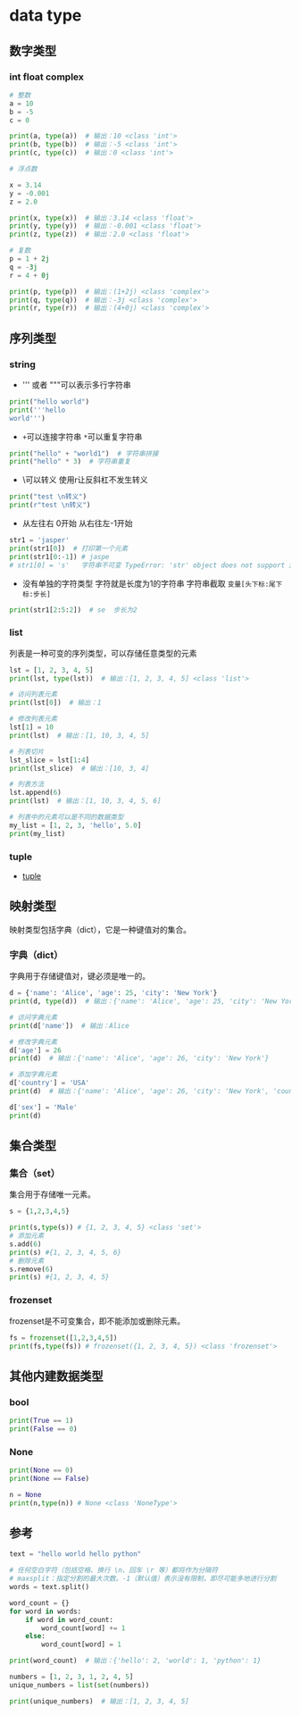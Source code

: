 # data type

## 数字类型

### int float complex
```python
# 整数
a = 10
b = -5
c = 0

print(a, type(a))  # 输出：10 <class 'int'>
print(b, type(b))  # 输出：-5 <class 'int'>
print(c, type(c))  # 输出：0 <class 'int'>

# 浮点数

x = 3.14
y = -0.001
z = 2.0

print(x, type(x))  # 输出：3.14 <class 'float'>
print(y, type(y))  # 输出：-0.001 <class 'float'>
print(z, type(z))  # 输出：2.0 <class 'float'>

# 复数
p = 1 + 2j
q = -3j
r = 4 + 0j

print(p, type(p))  # 输出：(1+2j) <class 'complex'>
print(q, type(q))  # 输出：-3j <class 'complex'>
print(r, type(r))  # 输出：(4+0j) <class 'complex'>
```

## 序列类型

### string

- ''' 或者 """可以表示多行字符串

```python
print("hello world")
print('''hello
world''')
```

- `+`可以连接字符串       `*`可以重复字符串

```python
print("hello" + "world1")  # 字符串拼接
print("hello" * 3)  # 字符串重复
```

- \可以转义 使用r让反斜杠不发生转义

```python
print("test \n转义")
print(r"test \n转义")
```

- 从左往右 0开始 从右往左-1开始

```python
str1 = 'jasper'
print(str1[0])  # 打印第一个元素
print(str1[0:-1]) # jaspe
# str1[0] = 's'   字符串不可变 TypeError: 'str' object does not support item assignment
```

- 没有单独的字符类型 字符就是长度为1的字符串 字符串截取   `变量[头下标:尾下标:步长]`

```python
print(str1[2:5:2])  # se  步长为2
```

### list
列表是一种可变的序列类型，可以存储任意类型的元素
```python
lst = [1, 2, 3, 4, 5]
print(lst, type(lst))  # 输出：[1, 2, 3, 4, 5] <class 'list'>

# 访问列表元素
print(lst[0])  # 输出：1

# 修改列表元素
lst[1] = 10
print(lst)  # 输出：[1, 10, 3, 4, 5]

# 列表切片
lst_slice = lst[1:4]
print(lst_slice)  # 输出：[10, 3, 4]

# 列表方法
lst.append(6)
print(lst)  # 输出：[1, 10, 3, 4, 5, 6]

# 列表中的元素可以是不同的数据类型
my_list = [1, 2, 3, 'hello', 5.0]
print(my_list)
```

### tuple

- [tuple](./dataType/tuple.md)

## 映射类型
映射类型包括字典（dict），它是一种键值对的集合。
### 字典（dict）
字典用于存储键值对，键必须是唯一的。
```python
d = {'name': 'Alice', 'age': 25, 'city': 'New York'}
print(d, type(d))  # 输出：{'name': 'Alice', 'age': 25, 'city': 'New York'} <class 'dict'>

# 访问字典元素
print(d['name'])  # 输出：Alice

# 修改字典元素
d['age'] = 26
print(d)  # 输出：{'name': 'Alice', 'age': 26, 'city': 'New York'}

# 添加字典元素
d['country'] = 'USA'
print(d)  # 输出：{'name': 'Alice', 'age': 26, 'city': 'New York', 'country': 'USA'}

d['sex'] = 'Male'
print(d)
```
## 集合类型
### 集合（set）
集合用于存储唯一元素。
```python
s = {1,2,3,4,5}

print(s,type(s)) # {1, 2, 3, 4, 5} <class 'set'>
# 添加元素
s.add(6)
print(s) #{1, 2, 3, 4, 5, 6}
# 删除元素
s.remove(6)
print(s) #{1, 2, 3, 4, 5}
```
### frozenset
frozenset是不可变集合，即不能添加或删除元素。
```python
fs = frozenset([1,2,3,4,5])
print(fs,type(fs)) # frozenset({1, 2, 3, 4, 5}) <class 'frozenset'>
```
## 其他内建数据类型

### bool
```python
print(True == 1)
print(False == 0)
```

### None
```python
print(None == 0)
print(None == False)

n = None
print(n,type(n)) # None <class 'NoneType'>
```



## 参考

```python
text = "hello world hello python"

# 任何空白字符（包括空格、换行 \n、回车 \r 等）都将作为分隔符
# maxsplit：指定分割的最大次数。-1（默认值）表示没有限制，即尽可能多地进行分割
words = text.split()

word_count = {}
for word in words:
    if word in word_count:
        word_count[word] += 1
    else:
        word_count[word] = 1

print(word_count)  # 输出：{'hello': 2, 'world': 1, 'python': 1}
```

```python
numbers = [1, 2, 3, 1, 2, 4, 5]
unique_numbers = list(set(numbers))

print(unique_numbers)  # 输出：[1, 2, 3, 4, 5]
```
